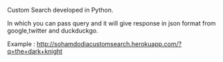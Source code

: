 Custom Search developed in Python.

In which you can pass query and it will give response in json format from google,twitter and duckduckgo.

Example : 
http://sohamdodiacustomsearch.herokuapp.com/?q=the+dark+knight
